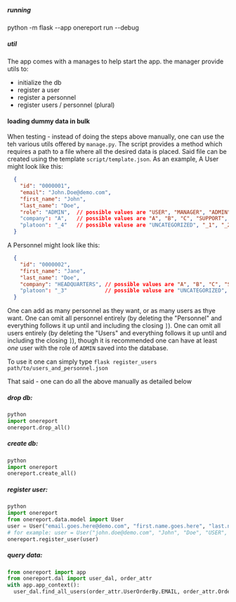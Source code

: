 ##### running
python -m flask --app onereport run --debug

##### util
The app comes with a manages to help start the app. the manager provide utils to:
- initialize the db
- register a user
- register a personnel
- register users / personnel (plural)

#### loading dummy data in bulk
When testing - instead of doing the steps above manually, one can use the teh various utils offered by `manage.py`.
The script provides a method which requires a path to a file where all the desired data is placed. Said file can be created using the template `script/template.json`. As an example, A User might look like this:
```json
  {
    "id": "0000001",
    "email": "John.Doe@demo.com",
    "first_name": "John",
    "last_name": "Doe",
    "role": "ADMIN",  // possible values are "USER", "MANAGER", "ADMIN" as shown in `data/misc.py::Role`. one _should_ have at least one ADMIN 
    "company": "A",   // possible values are "A", "B", "C", "SUPPORT", "HEADQUARTERS" as shown in `data/misc.py::Company`
    "platoon": "_4"   // possible valuse are "UNCATEGORIZED", "_1", "_2", "_3", "_4", "_5", "_6", "_7", "_8", "_9" as shown in `data/misc.py::Platoon`
  }
```

A Personnel might look like this:
```json
  {
    "id": "0000002",
    "first_name": "Jane",
    "last_name": "Doe",
    "company": "HEADQUARTERS", // possible values are "A", "B", "C", "SUPPORT", "HEADQUARTERS" as shown in `data/misc.py::Company`
    "platoon": "_3"            // possible valuse are "UNCATEGORIZED", "_1", "_2", "_3", "_4", "_5", "_6", "_7", "_8", "_9" as shown in `data/misc.py::Platoon`
  } 
```

One can add as many personnel as they want, or as many users as thye want.
One can omit all personnel entirely (by deleting the "Personnel" and everything follows it up until and including the closing `]`).
One can omit all users entirely (by deleting the "Users" and everything follows it up until and including the closing `]`), though it is recommended one can have at least _one_ user with the role of `ADMIN` saved into the database.

To use it one can simply type `flask register_users path/to/users_and_personnel.json`

That said - one can do all the above manually as detailed below

##### drop db:
```py
python
import onereport
onereport.drop_all()
```

##### create db:
```py
python
import onereport
onereport.create_all()
```

##### register user:
```py
python
import onereport
from onereport.data.model import User
user = User("email.goes.here@demo.com", "first.name.goes.here", "last.name.goes.here", "role.name", "company.name")
# for example: user = User("john.doe@demo.com", "John", "Doe", "USER", "SUPPORT")
onereport.register_user(user)
```

##### query data:
```py
from onereport import app
from onereport.dal import user_dal, order_attr
with app.app_context():
  user_dal.find_all_users(order_attr.UserOrderBy.EMAIL, order_attr.Order.ASC)
```